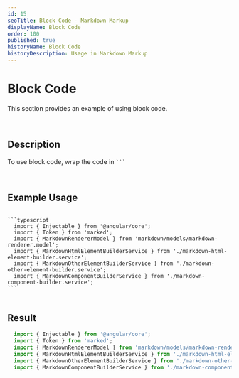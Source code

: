 ```yaml
---
id: 15
seoTitle: Block Code - Markdown Markup
displayName: Block Code
order: 100
published: true
historyName: Block Code
historyDescription: Usage in Markdown Markup
---
```


# Block Code
This section provides an example of using block code.

<br/>

## Description

<p>
  To use block code, wrap the code in <code class="code-inline">```</code>
</p>

<br/>

## Example Usage

<code class="block-code">
```typescript
  import { Injectable } from '@angular/core';
  import { Token } from 'marked';
  import { MarkdownRendererModel } from 'markdown/models/markdown-renderer.model';
  import { MarkdownHtmlElementBuilderService } from './markdown-html-element-builder.service';
  import { MarkdownOtherElementBuilderService } from './markdown-other-element-builder.service';
  import { MarkdownComponentBuilderService } from './markdown-component-builder.service';
```
</code>

<br/>

## Result

```typescript
  import { Injectable } from '@angular/core';
  import { Token } from 'marked';
  import { MarkdownRendererModel } from 'markdown/models/markdown-renderer.model';
  import { MarkdownHtmlElementBuilderService } from './markdown-html-element-builder.service';
  import { MarkdownOtherElementBuilderService } from './markdown-other-element-builder.service';
  import { MarkdownComponentBuilderService } from './markdown-component-builder.service';
```
